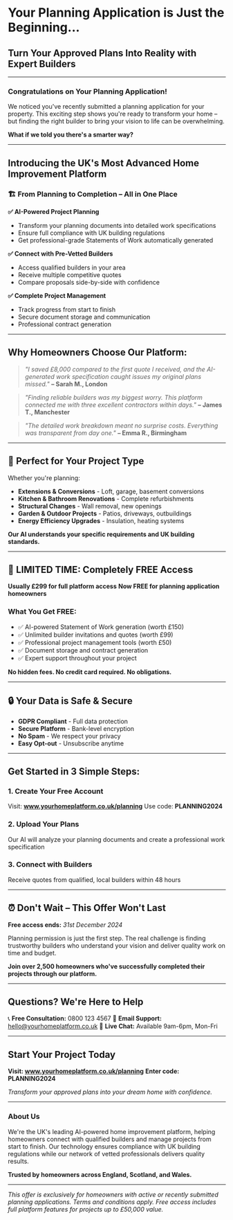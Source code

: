 # Your Planning Application is Just the Beginning...

## **Turn Your Approved Plans Into Reality with Expert Builders**

---

### **Congratulations on Your Planning Application!**

We noticed you've recently submitted a planning application for your property. This exciting step shows you're ready to transform your home – but finding the right builder to bring your vision to life can be overwhelming.

**What if we told you there's a smarter way?**

---

## **Introducing the UK's Most Advanced Home Improvement Platform**

### **🏗️ From Planning to Completion – All in One Place**

**✅ AI-Powered Project Planning**
- Transform your planning documents into detailed work specifications
- Ensure full compliance with UK building regulations
- Get professional-grade Statements of Work automatically generated

**✅ Connect with Pre-Vetted Builders**
- Access qualified builders in your area
- Receive multiple competitive quotes
- Compare proposals side-by-side with confidence

**✅ Complete Project Management**
- Track progress from start to finish
- Secure document storage and communication
- Professional contract generation

---

## **Why Homeowners Choose Our Platform:**

> *"I saved £8,000 compared to the first quote I received, and the AI-generated work specification caught issues my original plans missed."*
> **– Sarah M., London**

> *"Finding reliable builders was my biggest worry. This platform connected me with three excellent contractors within days."*
> **– James T., Manchester**

> *"The detailed work breakdown meant no surprise costs. Everything was transparent from day one."*
> **– Emma R., Birmingham**

---

## **🎯 Perfect for Your Project Type**

Whether you're planning:
- **Extensions & Conversions** - Loft, garage, basement conversions
- **Kitchen & Bathroom Renovations** - Complete refurbishments
- **Structural Changes** - Wall removal, new openings
- **Garden & Outdoor Projects** - Patios, driveways, outbuildings
- **Energy Efficiency Upgrades** - Insulation, heating systems

**Our AI understands your specific requirements and UK building standards.**

---

## **🚀 LIMITED TIME: Completely FREE Access**

**Usually £299 for full platform access**
**Now FREE for planning application homeowners**

### **What You Get FREE:**
- ✅ AI-powered Statement of Work generation (worth £150)
- ✅ Unlimited builder invitations and quotes (worth £99)
- ✅ Professional project management tools (worth £50)
- ✅ Document storage and contract generation
- ✅ Expert support throughout your project

**No hidden fees. No credit card required. No obligations.**

---

## **🔒 Your Data is Safe & Secure**

- **GDPR Compliant** - Full data protection
- **Secure Platform** - Bank-level encryption
- **No Spam** - We respect your privacy
- **Easy Opt-out** - Unsubscribe anytime

---

## **Get Started in 3 Simple Steps:**

### **1. Create Your Free Account**
Visit: **www.yourhomeplatform.co.uk/planning**
Use code: **PLANNING2024**

### **2. Upload Your Plans**
Our AI will analyze your planning documents and create a professional work specification

### **3. Connect with Builders**
Receive quotes from qualified, local builders within 48 hours

---

## **⏰ Don't Wait – This Offer Won't Last**

**Free access ends:** *31st December 2024*

Planning permission is just the first step. The real challenge is finding trustworthy builders who understand your vision and deliver quality work on time and budget.

**Join over 2,500 homeowners who've successfully completed their projects through our platform.**

---

## **Questions? We're Here to Help**

📞 **Free Consultation:** 0800 123 4567
📧 **Email Support:** hello@yourhomeplatform.co.uk
💬 **Live Chat:** Available 9am-6pm, Mon-Fri

---

## **Start Your Project Today**

**Visit: www.yourhomeplatform.co.uk/planning**
**Enter code: PLANNING2024**

*Transform your approved plans into your dream home with confidence.*

---

### **About Us**
We're the UK's leading AI-powered home improvement platform, helping homeowners connect with qualified builders and manage projects from start to finish. Our technology ensures compliance with UK building regulations while our network of vetted professionals delivers quality results.

**Trusted by homeowners across England, Scotland, and Wales.**

---

*This offer is exclusively for homeowners with active or recently submitted planning applications. Terms and conditions apply. Free access includes full platform features for projects up to £50,000 value.*
